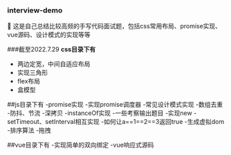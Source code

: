 ### interview-demo
:book: 这是自己总结比较高频的手写代码面试题，包括css常用布局、promise实现、vue源码、设计模式的实现等等

  
  
###截至2022.7.29
**css目录下有**
- 两边定宽，中间自适应布局
- 实现三角形
- flex布局
- 盒模型

##js目录下有
-promise实现
-实现promise调度器
-常见设计模式实现
-数组去重
-防抖、节流
-深拷贝
-instanceOf实现
-一些考察输出题目
-实现new
-setTimeout、setInterval相互实现
-如何让a==1==2==3返回true
-生成虚拟dom
-排序算法
-拖拽

##vue目录下有
-实现简单的双向绑定
-vue响应式源码
